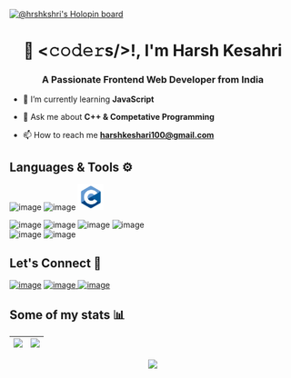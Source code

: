 [![@hrshkshri's Holopin board](https://holopin.me/hrshkshri)](https://holopin.io/@hrshkshri)

<h1 align="center">👋 <𝚌𝚘𝚍𝚎𝚛s/>!, I'm Harsh Kesahri</h1>

<h3 align="center">A Passionate Frontend Web Developer from India</h3>

<!--
<img align="right" alt="Coding" width="400" src="https://cdn.dribbble.com/users/1162077/screenshots/3848914/programmer.gif">  
-->
<!--
<p align="left"> <img src="https://komarev.com/ghpvc/?username=hrshkshri&label=Profile%20views&color=0e75b6&style=flat" alt="hrshkahri" /> </p>

<p align="left"> <a href="https://twitter.com/hrshkshri" target="blank"><img src="https://img.shields.io/twitter/follow/hrshkshri?logo=twitter&style=for-the-badge" alt="hrshkshri" /></a> </p>   -->

- 🌱 I’m currently learning **JavaScript**

- 💬 Ask me about **C++ & Competative Programming**

- 📫 How to reach me **harshkeshari100@gmail.com**



<!-- - 👀 I’m interested in ... -->
<!-- - 💞️ I’m looking to collaborate on ... -->
## Languages & Tools ⚙️
![image](https://user-images.githubusercontent.com/108923011/196286696-9ffa3071-6277-4ae2-aaa5-922c4e624a96.png)
![image](https://user-images.githubusercontent.com/108923011/196288877-9dcd93be-6d2a-4a81-a872-91e92711c625.png)
<img title="C" alt="C" width="46px" src="https://raw.githubusercontent.com/github/explore/master/topics/c/c.png"><br>

![image](https://user-images.githubusercontent.com/108923011/196287087-b8a98eb8-8d85-4996-b3b9-6f0014f41d14.png)
![image](https://user-images.githubusercontent.com/108923011/196286980-dd42e76c-1052-4c4c-b72c-a73c619797f5.png)
![image](https://user-images.githubusercontent.com/108923011/196291197-2aa30214-1972-4b3f-a110-3e49e7b303a7.png)
![image](https://user-images.githubusercontent.com/108923011/196288755-698d4851-52c9-49e3-982a-185706691241.png)<br>
![image](https://user-images.githubusercontent.com/108923011/196289940-5d9b0edc-97d1-45b0-9ebb-79ec70200b89.png)
![image](https://user-images.githubusercontent.com/108923011/196290106-783bc856-9511-44ad-a224-b025937482be.png)





  ## Let's Connect :handshake: 
  <a href="https://www.linkedin.com/in/hrshkshri/"> ![image](https://user-images.githubusercontent.com/108923011/196283976-4eb74e56-2fe2-4aa4-9192-456f5abc5db1.png)</a> 
  <a href="https://twitter.com/hrsh_kshri">![image](https://user-images.githubusercontent.com/108923011/196284473-3ba91fd3-f103-487d-82f7-b08b1cd7eb23.png)
</a>
  <a href="https://www.instagram.com/hrsh_kshri/">![image](https://user-images.githubusercontent.com/108923011/196285125-06d5b3d4-e36f-45cc-8a81-3c44c306918f.png)
</a>

## Some of my stats :bar_chart:

<img height="50%" width="auto" src ="https://github-readme-stats.vercel.app/api?username=hrshkshri&show_icons=true&count_private=true&theme=darcula&hide_border=true&hide=issues,contribs&bg_color=00000000">|<img src ="https://github-readme-streak-stats.herokuapp.com?user=hrshkshri&theme=darcula&hide_border=true&background=FFFFFF00">
|--|--|

<p align="center">  
  <img height="50%" width="auto" src ="https://github-readme-stats.vercel.app/api/top-langs/?username=hrshkshri&layout=compact&hide_border=true&theme=darcula&bg_color=00000000&langs_count=6&hide=jupyter%20notebook,tex,css,php">  
  <br>
  <br>
  </p>

